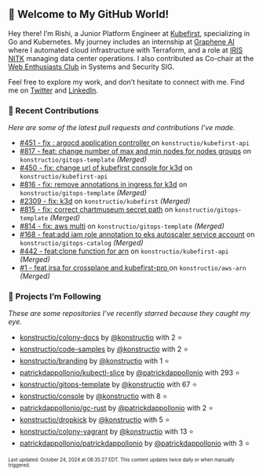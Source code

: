 <!-- DO NOT EDIT THIS FILE DIRECTLY! This file was automatically generated from the tool in this repo. -->

## 🌟 Welcome to My GitHub World!

Hey there! I’m Rishi, a Junior Platform Engineer at [Kubefirst](https://kubefirst.io/), specializing in Go and Kubernetes. My journey includes an internship at [Graphene AI](https://grapheneai.com/) where I automated cloud infrastructure with Terraform, and a role at [IRIS NITK](https://iris.nitk.ac.in/hrms/) managing data center operations. I also contributed as Co-chair at the [Web Enthusiasts Club](https://webclub.nitk.ac.in/) in Systems and Security SIG.

Feel free to explore my work, and don’t hesitate to connect with me. Find me on [Twitter](https://x.com/RishixMonk) and [LinkedIn](https://www.linkedin.com/in/mrrishi373/).

### 🚀 Recent Contributions

*Here are some of the latest pull requests and contributions I’ve made.*


* [#451 - fix : argocd application controller ](https://github.com/konstructio/kubefirst-api/pull/451) on `konstructio/kubefirst-api` 
* [#817 - feat: change number of max and min nodes for nodes groups](https://github.com/konstructio/gitops-template/pull/817) on `konstructio/gitops-template` *(Merged)*
* [#450 - fix: change url of kubefirst console for k3d](https://github.com/konstructio/kubefirst-api/pull/450) on `konstructio/kubefirst-api` 
* [#816 - fix: remove annotations in ingress for k3d](https://github.com/konstructio/gitops-template/pull/816) on `konstructio/gitops-template` *(Merged)*
* [#2309 - fix: k3d](https://github.com/konstructio/kubefirst/pull/2309) on `konstructio/kubefirst` *(Merged)*
* [#815 - fix: correct chartmuseum secret path](https://github.com/konstructio/gitops-template/pull/815) on `konstructio/gitops-template` *(Merged)*
* [#814 - fix: aws multi](https://github.com/konstructio/gitops-template/pull/814) on `konstructio/gitops-template` *(Merged)*
* [#168 - feat:add iam role annotation to eks autoscaler service account](https://github.com/konstructio/gitops-catalog/pull/168) on `konstructio/gitops-catalog` *(Merged)*
* [#442 - feat:clone function for arn](https://github.com/konstructio/kubefirst-api/pull/442) on `konstructio/kubefirst-api` *(Merged)*
* [#1 - feat irsa for crossplane and kubefirst-pro ](https://github.com/konstructio/aws-arn/pull/1) on `konstructio/aws-arn` *(Merged)*

### 🌟 Projects I’m Following

*These are some repositories I’ve recently starred because they caught my eye.*


* [konstructio/colony-docs](https://github.com/konstructio/colony-docs) by [@konstructio](https://github.com/konstructio) with 2 ⭐️
* [konstructio/code-samples](https://github.com/konstructio/code-samples) by [@konstructio](https://github.com/konstructio) with 2 ⭐️
* [konstructio/branding](https://github.com/konstructio/branding) by [@konstructio](https://github.com/konstructio) with 1 ⭐️
* [patrickdappollonio/kubectl-slice](https://github.com/patrickdappollonio/kubectl-slice) by [@patrickdappollonio](https://github.com/patrickdappollonio) with 293 ⭐️
* [konstructio/gitops-template](https://github.com/konstructio/gitops-template) by [@konstructio](https://github.com/konstructio) with 67 ⭐️
* [konstructio/console](https://github.com/konstructio/console) by [@konstructio](https://github.com/konstructio) with 8 ⭐️
* [patrickdappollonio/gc-rust](https://github.com/patrickdappollonio/gc-rust) by [@patrickdappollonio](https://github.com/patrickdappollonio) with 2 ⭐️
* [konstructio/dropkick](https://github.com/konstructio/dropkick) by [@konstructio](https://github.com/konstructio) with 5 ⭐️
* [konstructio/colony-vagrant](https://github.com/konstructio/colony-vagrant) by [@konstructio](https://github.com/konstructio) with 13 ⭐️
* [patrickdappollonio/patrickdappollonio](https://github.com/patrickdappollonio/patrickdappollonio) by [@patrickdappollonio](https://github.com/patrickdappollonio) with 3 ⭐️

<sub><small>Last updated: October 24, 2024 at 08:35:27 EDT. This content updates twice daily or when manually triggered.</small></sub>

